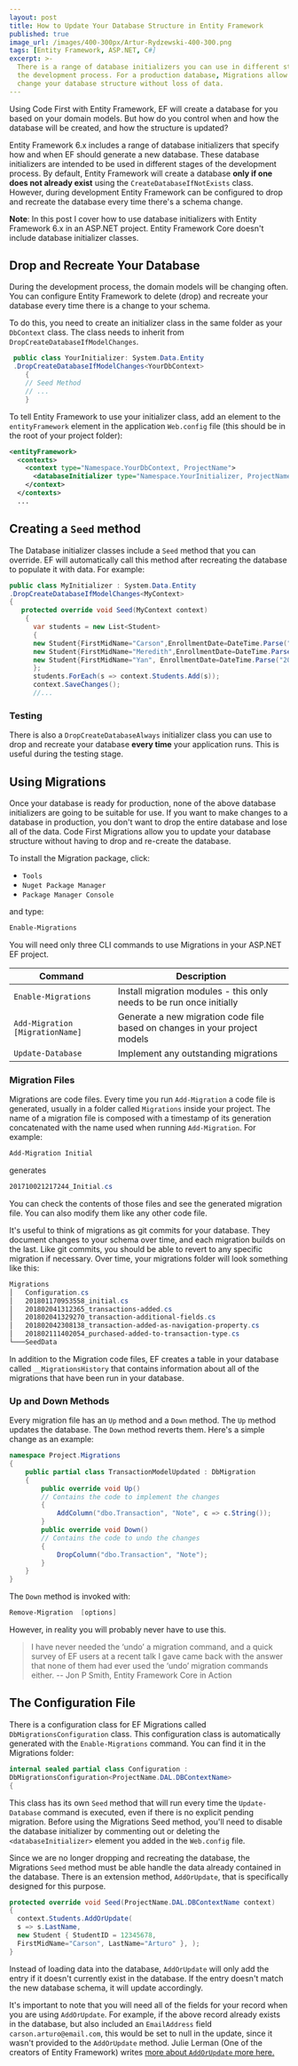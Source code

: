 ```yaml
---
layout: post
title: How to Update Your Database Structure in Entity Framework
published: true
image_url: /images/400-300px/Artur-Rydzewski-400-300.png
tags: [Entity Framework, ASP.NET, C#] 
excerpt: >-
  There is a range of database initializers you can use in different stages of
  the development process. For a production database, Migrations allow you
  change your database structure without loss of data.
---
```


Using Code First with Entity Framework, EF will create a database for you based on your domain models. But how do you control when and how the database will be created, and how the structure is updated?

Entity Framework 6.x includes a range of database initializers that specify how and when EF should generate a new database. These database initializers are intended to be used in different stages of the development process. By default, Entity Framework will create a database **only if one does not already exist** using the `CreateDatabaseIfNotExists` class. However, during development Entity Framework can be configured to drop and recreate the database every time there's a schema change.

**Note**: In this post I cover how to use database initializers with Entity Framework 6.x in an ASP.NET project. Entity Framework Core doesn't include database initializer classes.

## Drop and Recreate Your Database

During the development process, the domain models will be changing often. You can configure Entity Framework to delete (drop) and recreate your database every time there is a change to your schema.

To do this, you need to create an initializer class in the same folder as your `DbContext` class.  The class needs to inherit from `DropCreateDatabaseIfModelChanges`.
```csharp
 public class YourInitializer: System.Data.Entity
 .DropCreateDatabaseIfModelChanges<YourDbContext>
    {
    // Seed Method
    // ...
    }
```
To tell Entity Framework to use your initializer class, add an element to the `entityFramework` element in the application `Web.config` file (this should be in the root of your project folder):
```xml
<entityFramework>
  <contexts>
    <context type="Namespace.YourDbContext, ProjectName">
      <databaseInitializer type="Namespace.YourInitializer, ProjectName" />
    </context>
  </contexts>
  ...
```

## Creating a `Seed` method

The Database initializer classes include a `Seed` method that you can override. EF will automatically call this method after recreating the database to populate it with data. 
For example:

```csharp
public class MyInitializer : System.Data.Entity
.DropCreateDatabaseIfModelChanges<MyContext>
{
   protected override void Seed(MyContext context)
    {
      var students = new List<Student>
      {
      new Student{FirstMidName="Carson",EnrollmentDate=DateTime.Parse("2005-09-01")},
      new Student{FirstMidName="Meredith",EnrollmentDate=DateTime.Parse("2002-09-01")},
      new Student{FirstMidName="Yan", EnrollmentDate=DateTime.Parse("2002-09-01")}
      };
      students.ForEach(s => context.Students.Add(s));
      context.SaveChanges();
      //...
```

### Testing
There is also a `DropCreateDatabaseAlways` initializer class you can use to drop and recreate your database  **every time** your application runs. This is useful during the testing stage.


## Using Migrations


Once your database is ready for production, none of the above database initializers are going to be suitable for use. If you want to make changes to a database in production, you don't want to drop the entire database and lose all of the data. Code First Migrations allow you to update your database structure without having to drop and re-create the database.

To install the Migration package, click: 

 - `Tools` 
 -  `Nuget Package Manager`  
 - `Package Manager Console`

and type:
```powershell
Enable-Migrations
```

You will need only three CLI commands to use Migrations in your ASP.NET EF project.

| Command                         | Description                                                  |
| ---------------- | ----------------------- |
| `Enable-Migrations` | Install migration modules - this only needs to be run once initially |
| `Add-Migration [MigrationName]` | Generate a new migration code file based on changes in your project models |
| `Update-Database` | Implement any outstanding migrations                         |

### Migration Files

Migrations are code files. Every time you run `Add-Migration` a code file is generated, usually in a folder called `Migrations` inside your project. The name of a migration file is composed with a timestamp of its generation concatenated with the name used when running `Add-Migration`. For example:

```powershell
Add-Migration Initial
```
generates
```powershell
201710021217244_Initial.cs
```
You can check the contents of those files and see the generated migration file. You can also modify them like any other code file.

It's useful to think of migrations as git commits for your database. They document changes to your schema over time, and each migration builds on the last. Like git commits, you should be able to revert to any specific migration if necessary. Over time, your migrations folder will look something like this:

```powershell
Migrations
│   Configuration.cs
│   201801170953558_initial.cs
│   201802041312365_transactions-added.cs
│   201802041329270_transaction-additional-fields.cs
│   201802042308138_transaction-added-as-navigation-property.cs
│   201802111402054_purchased-added-to-transaction-type.cs
└───SeedData
```

In addition to the Migration code files, EF creates a table in your database called `__MigrationsHistory` that contains information about all of the migrations that have been run in your database.

### Up and Down Methods

Every migration file has an `Up` method and a `Down` method. The `Up` method updates the database. The `Down` method reverts them. Here's a simple change as an example:


```csharp
namespace Project.Migrations
{
    public partial class TransactionModelUpdated : DbMigration
    {
        public override void Up() 
        // Contains the code to implement the changes
        {
            AddColumn("dbo.Transaction", "Note", c => c.String());
        }   
        public override void Down()
        // Contains the code to undo the changes
        {
            DropColumn("dbo.Transaction", "Note");
        }
    }
}
```

The `Down` method is invoked with:
```powershell
Remove-Migration  [options]
```
However, in reality you will probably never have to use this.
> I have never needed the ‘undo’ a migration command, and a quick survey of EF users at a recent talk I gave came back with the answer that none of them had ever used the ‘undo’ migration commands either.
> -- Jon P Smith, Entity Framework Core in Action

## The Configuration File

There is a configuration class for EF Migrations called `DbMigrationsConfiguration` class. This configuration class is automatically generated with the `Enable-Migrations` command. You can find it in the Migrations folder:
```csharp
internal sealed partial class Configuration :
DbMigrationsConfiguration<ProjectName.DAL.DBContextName>
{
```
This class has its own `Seed` method that will run every time the `Update-Database` command is executed, even if there is no explicit pending migration. 
Before using the Migrations Seed method, you'll need to disable the database initializer by commenting out or deleting the `<databaseInitializer>` element you added in the `Web.config` file.

Since we are no longer dropping and recreating the database, the Migrations `Seed` method must be able handle the data already contained in the database. There is an extension method, `AddOrUpdate`, that is specifically designed for this purpose.

```csharp
protected override void Seed(ProjectName.DAL.DBContextName context)
{
  context.Students.AddOrUpdate(
  s => s.LastName,
  new Student { StudentID = 12345678,
  FirstMidName="Carson", LastName="Arturo" }, );
}
```

Instead of loading data into the database, `AddOrUpdate` will only add the entry if it doesn't currently exist in the database. If the entry doesn't match the new database schema, it will update accordingly.

It's important to note that you will need all of the fields for your record when you are using `AddOrUpdate`. For example, if the above record already exists in the database, but also included an `EmailAddress` field `carson.arturo@email.com`, this would be set to null in the update, since it wasn't provided to the `AddOrUpdate` method.
Julie Lerman (One of the creators of Entity Framework) writes [more about `AddOrUpdate` more here.](http://thedatafarm.com/data-access/take-care-with-ef-4-3-addorupdate-method/)



